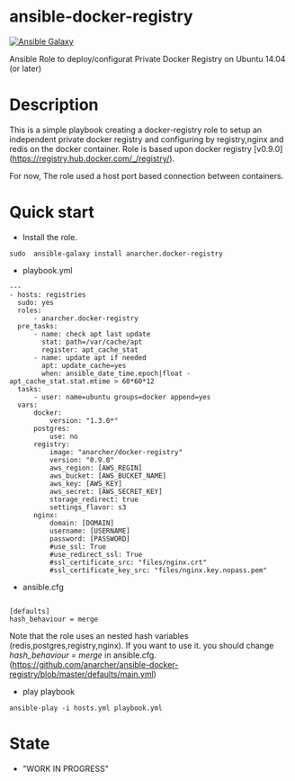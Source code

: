ansible-docker-registry 
=======================

[![Ansible Galaxy](http://img.shields.io/badge/ansible--galaxy-docker--registry-yellow.svg)](https://galaxy.ansible.com/list#/roles/2343)

Ansible Role to deploy/configurat Private Docker Registry on Ubuntu 14.04 (or later)

# Description

This is a simple playbook creating a docker-registry role to setup an independent private docker registry and configuring by registry,nginx and redis on the docker container. Role is based upon docker registry [v0.9.0] (https://registry.hub.docker.com/_/registry/).

For now, The role used a host port based connection between containers.

# Quick start

- Install the role.

```
sudo  ansible-galaxy install anarcher.docker-registry 
```

- playbook.yml

```
---
- hosts: registries
  sudo: yes
  roles:
      - anarcher.docker-registry
  pre_tasks:
      - name: check apt last update
        stat: path=/var/cache/apt
        register: apt_cache_stat
      - name: update apt if needed
        apt: update_cache=yes
        when: ansible_date_time.epoch|float - apt_cache_stat.stat.mtime > 60*60*12
  tasks:
      - user: name=ubuntu groups=docker append=yes
  vars:
      docker:
          version: "1.3.0*"
      postgres:
          use: no
      registry:
          image: "anarcher/docker-registry"
          version: "0.9.0"
          aws_region: [AWS_REGIN]
          aws_bucket: [AWS_BUCKET_NAME]
          aws_key: [AWS_KEY]
          aws_secret: [AWS_SECRET_KEY]
          storage_redirect: true 
          settings_flavor: s3
      nginx:
          domain: [DOMAIN]
          username: [USERNAME]
          password: [PASSWORD]
          #use_ssl: True
          #use_redirect_ssl: True
          #ssl_certificate_src: "files/nginx.crt"
          #ssl_certificate_key_src: "files/nginx.key.nopass.pem"

```

- ansible.cfg

```

[defaults]
hash_behaviour = merge

```

Note that the role uses an nested hash variables (redis,postgres,registry,nginx).
If you want to use it. you should change *hash_behaviour = merge* in ansible.cfg. (https://github.com/anarcher/ansible-docker-registry/blob/master/defaults/main.yml)

- play playbook

``` 
ansible-play -i hosts.yml playbook.yml
```

# State

- "WORK IN PROGRESS"

